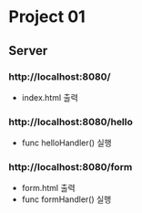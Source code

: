# Project 01

## Server
### http://localhost:8080/
- index.html 출력

### http://localhost:8080/hello
- func helloHandler() 실행

### http://localhost:8080/form
- form.html 출력
- func formHandler() 실행